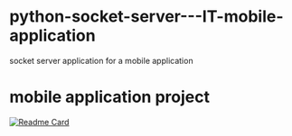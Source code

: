 # python-socket-server---IT-mobile-application
socket server application for a mobile application

# mobile application project

[![Readme Card](https://github-readme-stats.vercel.app/api/pin/?username=ramesh1212445&repo=Flutter-Mobile-Application)](https://github.com/ramesh1212445/Flutter-Mobile-Application.git)